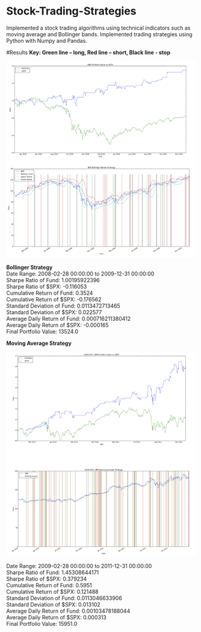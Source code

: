 # Stock-Trading-Strategies


Implemented a stock trading algorithms using technical indicators such as moving average and Bollinger bands.
Implemented trading strategies using Python with Numpy and Pandas. 


#Results
**Key: Green line – long, Red line – short, Black line - stop**

**![](plots/bollingerband.png)**

**Bollinger Strategy**</br>
Date Range: 2008-02-28 00:00:00 to 2009-12-31 00:00:00</br>
Sharpe Ratio of Fund: 1.00195922396</br>
Sharpe Ratio of $SPX: -0.116053</br>
Cumulative Return of Fund: 0.3524</br>
Cumulative Return of $SPX: -0.176562</br>
Standard Deviation of Fund: 0.0113472713465</br>
Standard Deviation of $SPX: 0.022577</br>
Average Daily Return of Fund: 0.000716211380412</br>
Average Daily Return of $SPX: -0.000165</br>
Final Portfolio Value: 13524.0</br>



**Moving Average Strategy**</br>

**![](plots/movingaverage.png)**

Date Range: 2009-02-28 00:00:00 to 2011-12-31 00:00:00</br>
Sharpe Ratio of Fund: 1.45308644171</br>
Sharpe Ratio of $SPX: 0.379234</br>
Cumulative Return of Fund: 0.5951</br>
Cumulative Return of $SPX: 0.121488</br>
Standard Deviation of Fund: 0.0113046633906</br>
Standard Deviation of $SPX: 0.013102</br>
Average Daily Return of Fund: 0.00103478188044</br>
Average Daily Return of $SPX: 0.000313</br>
Final Portfolio Value: 15951.0</br>
